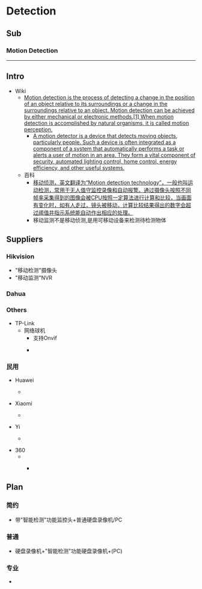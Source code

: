 # Detection
## Sub
### Motion Detection
----
## Intro
- Wiki
  - [Motion detection is the process of detecting a change in the position of an object relative to its surroundings or a change in the surroundings relative to an object. Motion detection can be achieved by either mechanical or electronic methods.[1] When motion detection is accomplished by natural organisms, it is called motion perception.](https://en.wikipedia.org/wiki/Motion_detection)
    - [A motion detector is a device that detects moving objects, particularly people. Such a device is often integrated as a component of a system that automatically performs a task or alerts a user of motion in an area. They form a vital component of security, automated lighting control, home control, energy efficiency, and other useful systems.](https://en.wikipedia.org/wiki/Motion_detector#Technology)
  - 百科
    - [移动侦测，英文翻译为“Motion detection technology”，一般也叫运动检测，常用于无人值守监控录像和自动报警。通过摄像头按照不同帧率采集得到的图像会被CPU按照一定算法进行计算和比较，当画面有变化时，如有人走过，镜头被移动，计算比较结果得出的数字会超过阈值并指示系统能自动作出相应的处理。](https://baike.baidu.com/item/%E7%A7%BB%E5%8A%A8%E4%BE%A6%E6%B5%8B/251618?fr=aladdin)
    - 移动监测不是移动侦测,是用可移动设备来检测待检测物体


## Suppliers
### Hikvision
- "移动检测"摄像头
- "移动监测"NVR
### Dahua
### Others
- TP-Link
  - 网络球机
    - 支持Onvif
    - ~~~"AI人形侦测",应该没有SDK和二次开发功能~~~~
### 民用
- Huawei
  - ~~~"AI人形侦测",应该没有SDK和二次开发功能~~~~
- Xiaomi
  - ~~~"AI人形侦测",应该没有SDK和二次开发功能~~~~
- Yi
  - ~~~"移动侦测",应该没有SDK和二次开发功能~~~~
- 360
  - - ~~~"AI人形人脸侦测",应该没有SDK和二次开发功能~~~~

## Plan
### 简约
- 带"智能检测"功能监控头+普通硬盘录像机/PC

### 普通
- 硬盘录像机+"智能检测"功能硬盘录像机+(PC)

### 专业
- 